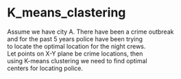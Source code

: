 # K_means_clastering

Assume we have city A. There have been a crime outbreak<br>
and for the past 5 years police have been trying<br>
to locate the optimal location for the night crews.<br>
Let points on X-Y plane be crime locations, then <br>
using K-means clustering we need to find optimal<br>
centers for locating police.<br>
